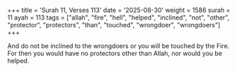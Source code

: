 +++
title = 'Surah 11, Verses 113'
date = '2025-08-30'
weight = 1586
surah = 11
ayah = 113
tags = ["allah", "fire", "hell", "helped", "inclined", "not", "other", "protector", "protectors", "than", "touched", "wrongdoer", "wrongdoers"]
+++

And do not be inclined to the wrongdoers or you will be touched by the Fire. For then you would have no protectors other than Allah, nor would you be helped.